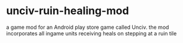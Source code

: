 # unciv-ruin-healing-mod
a game mod for an Android play store game called Unciv. the mod incorporates all ingame units receiving heals on stepping at a ruin tile 

